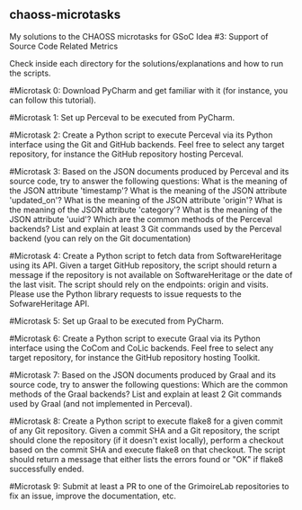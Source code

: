 ## chaoss-microtasks
My solutions to the CHAOSS microtasks for GSoC Idea #3: Support of Source Code Related Metrics 

Check inside each directory for the solutions/explanations and how to run the scripts.


#Microtask 0:
Download PyCharm and get familiar with it (for instance, you can follow this tutorial).

#Microtask 1:
Set up Perceval to be executed from PyCharm.

#Microtask 2:
Create a Python script to execute Perceval via its Python interface using the Git and GitHub backends. Feel free to select any target repository, for instance the GitHub repository hosting Perceval.

#Microtask 3:
Based on the JSON documents produced by Perceval and its source code, try to answer the following questions:
    What is the meaning of the JSON attribute 'timestamp'?
    What is the meaning of the JSON attribute 'updated_on'?
    What is the meaning of the JSON attribute 'origin'?
    What is the meaning of the JSON attribute 'category'?
    What is the meaning of the JSON attribute 'uuid'?
    Which are the common methods of the Perceval backends?
    List and explain at least 3 Git commands used by the Perceval backend (you can rely on the Git documentation)

#Microtask 4:
Create a Python script to fetch data from SoftwareHeritage using its API.
Given a target GitHub repository, the script should return a message if the repository is not available on SoftwareHeritage or the date of the last visit.
The script should rely on the endpoints: origin and visits.
Please use the Python library requests to issue requests to the SofwareHeritage API.

#Microtask 5:
Set up Graal to be executed from PyCharm.

#Microtask 6:
Create a Python script to execute Graal via its Python interface using the CoCom and CoLic backends. Feel free to select any target repository, for instance the GitHub repository hosting Toolkit.

#Microtask 7:
Based on the JSON documents produced by Graal and its source code, try to answer the following questions:
    Which are the common methods of the Graal backends?
    List and explain at least 2 Git commands used by Graal (and not implemented in Perceval).

#Microtask 8:
Create a Python script to execute flake8 for a given commit of any Git repository. Given a commit SHA and a Git repository, the script should clone the repository (if it doesn't exist locally), perform a checkout based on the commit SHA and execute flake8 on that checkout. The script should return a message that either lists the errors found or "OK" if flake8 successfully ended.

#Microtask 9:
Submit at least a PR to one of the GrimoireLab repositories to fix an issue, improve the documentation, etc.

